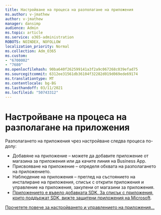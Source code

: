 ```yaml
---
title: Настройване на процеса на разполагане на приложения
ms.author: v-jmathew
author: v-jmathew
manager: dansimp
audience: Admin
ms.topic: article
ms.service: o365-administration
ROBOTS: NOINDEX, NOFOLLOW
localization_priority: Normal
ms.collection: Adm_O365
ms.custom:
- "6700002"
- "7680"
ms.openlocfilehash: 90ba640f262599141a3f2a9c067268c039efad75
ms.sourcegitcommit: 6312ee31561db36104f32282d019d069ede69174
ms.translationtype: MT
ms.contentlocale: bg-BG
ms.lasthandoff: 03/11/2021
ms.locfileid: "50743312"
---
```

# <a name="intune-app-deployment-process"></a>Настройване на процеса на разполагане на приложения

Разполагането на приложения чрез настройване следва процеса по-долу:

- Добавяне на приложение – можете да добавите приложение от магазина за приложения или да качите линия на Business App.
- Присвояване на приложение – определя обхвата на разполагането на приложението.
- Наблюдение на приложения – преглед на състоянието на инсталиране на приложения, списък с открити приложения и управление на приложения, закупени от магазини за приложения.
- [Приложението е въвело добавката SDK. За списък с приложения, които поддържат SDK, вижте защитени приложения на Microsoft](https://docs.microsoft.com/mem/intune/apps/apps-supported-intune-apps).

[Прочетете повече за настройването и управлението на приложения...](https://docs.microsoft.com/mem/intune/apps/app-management)
